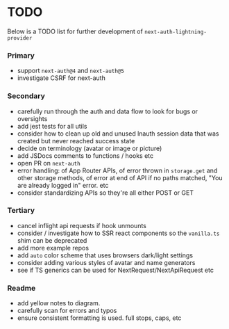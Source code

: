 # TODO

Below is a TODO list for further development of `next-auth-lightning-provider`

### Primary

- support `next-auth@4` and `next-auth@5`
- investigate CSRF for next-auth

### Secondary

- carefully run through the auth and data flow to look for bugs or oversights
- add jest tests for all utils
- consider how to clean up old and unused lnauth session data that was created but never reached success state
- decide on terminology (avatar or image or picture)
- add JSDocs comments to functions / hooks etc
- open PR on `next-auth`
- error handling: of App Router APIs, of error thrown in `storage.get` and other storage methods, of error at end of API if no paths matched, "You are already logged in" error. etc
- consider standardizing APIs so they're all either POST or GET

### Tertiary

- cancel inflight api requests if hook unmounts
- consider / investigate how to SSR react components so the `vanilla.ts` shim can be deprecated
- add more example repos
- add `auto` color scheme that uses browsers dark/light settings
- consider adding various styles of avatar and name generators
- see if TS generics can be used for NextRequest/NextApiRequest etc

### Readme

- add yellow notes to diagram.
- carefully scan for errors and typos
- ensure consistent formatting is used. full stops, caps, etc

